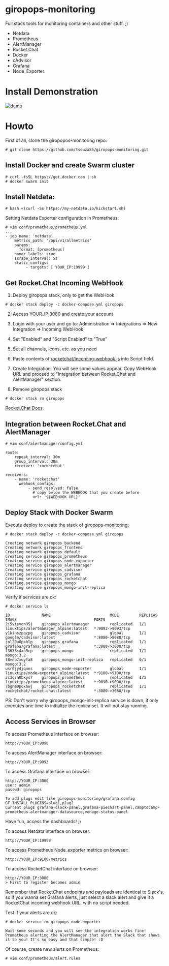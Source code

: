 # giropops-monitoring
Full stack tools for monitoring containers and other stuff. ;)
- Netdata
- Prometheus
- AlertManager
- Rocket.Chat
- Docker
- cAdvisor
- Grafana
- Node_Exporter


# Install Demonstration

[![demo](https://asciinema.org/a/P1LJ9GYTVamd9AwjJmVWLErqD.png)](https://asciinema.org/a/P1LJ9GYTVamd9AwjJmVWLErqD?speed=2&autoplay=1)


# Howto
First of all, clone the giropopos-monitoring repo:
```
# git clone https://github.com/tsouza85/giropops-monitoring.git
```

## Install Docker and create Swarm cluster
```
# curl -fsSL https://get.docker.com | sh
# docker swarm init
```

## Install Netdata:
```
# bash <(curl -Ss https://my-netdata.io/kickstart.sh)
```

Setting Netdata Exporter configuration in Prometheus:
```
# vim conf/prometheus/prometheus.yml
...
- job_name: 'netdata'
    metrics_path: '/api/v1/allmetrics'
    params:
      format: [prometheus]
    honor_labels: true
    scrape_interval: 5s
    static_configs:
         - targets: ['YOUR_IP:19999']
```


## Get Rocket.Chat Incoming WebHook 

1) Deploy giropops stack, only to get the WebHook

```
# docker stack deploy -c docker-compose.yml giropops
```

2) Access YOUR_IP:3080 and create your account

3) Login with your user and go to: Administration => Integrations => New Integration => Incoming WebHook

4) Set "Enabled" and "Script Enabled" to "True"

5) Set all channels, icons, etc. as you need

6) Paste contents of [rocketchat/incoming-webhook.js](conf/rocketchat/incoming-webhook.js) into Script field.

7) Create Integration. You will see some values appear. Copy WebHook URL and proceed to "Integration between Rocket.Chat and AlertManager" section.

8) Remove giropops stack
```
# docker stack rm giropops
```
[Rocket.Chat Docs](https://rocket.chat/docs/administrator-guides/integrations/)


## Integration between Rocket.Chat and AlertManager

```
# vim conf/alertmanager/config.yml

route:
    repeat_interval: 30m
    group_interval: 30m
    receiver: 'rocketchat'

receivers:
    - name: 'rocketchat'
      webhook_configs:
          - send_resolved: false
            # copy below the WEBHOOK that you create before
            url: '${WEBHOOK_URL}'
```


## Deploy Stack with Docker Swarm

Execute deploy to create the stack of giropops-monitoring:
```
# docker stack deploy -c docker-compose.yml giropops

Creating network giropops_backend
Creating network giropops_frontend
Creating network giropops_default
Creating service giropops_prometheus
Creating service giropops_node-exporter
Creating service giropops_alertmanager
Creating service giropops_cadvisor
Creating service giropops_grafana
Creating service giropops_rocketchat
Creating service giropops_mongo
Creating service giropops_mongo-init-replica
```

Verify if services are ok:
```
# docker service ls

ID              NAME                          MODE         REPLICAS  IMAGE                                  PORTS
2j5vievon95j    giropops_alertmanager         replicated   1/1       linuxtips/alertmanager_alpine:latest   *:9093->9093/tcp
y1kinszpqzpg    giropops_cadvisor             global       1/1       google/cadvisor:latest                 *:8080->8080/tcp
jol20u8pahlp    giropops_grafana              replicated   1/1       grafana/grafana:latest                 *:3000->3000/tcp
t3635s4xh5cp    giropops_mongo                replicated   1/1       mongo:3.2
t8vnb7xuyfa8    giropops_mongo-init-replica   replicated   0/1       mongo:3.2
usr0jy4jquns    giropops_node-exporter        global       1/1       linuxtips/node-exporter_alpine:latest  *:9100->9100/tcp
zc3qza0bxys7    giropops_prometheus           replicated   1/1       linuxtips/prometheus_alpine:latest     *:9090->9090/tcp
7bgnm0poxbwj    giropops_rocketchat           replicated   1/1       rocketchat/rocket.chat:latest          *:3080->3080/tcp
```
PS: Don't worry why giropops_mongo-init-replica service is down, it only executes one time to initialize the replica set. It will not stay running.


## Access Services in Browser

To access Prometheus interface on browser:
```
http://YOUR_IP:9090
```

To access AlertManager interface on browser:
```
http://YOUR_IP:9093
```

To access Grafana interface on browser:
```
http://YOUR_IP:3000
user: admin
passwd: giropops

To add plugs edit file giropops-monitoring/grafana.config
GF_INSTALL_PLUGINS=plug1,plug2
Current plugs grafana-clock-panel,grafana-piechart-panel,camptocamp-prometheus-alertmanager-datasource,vonage-status-panel
```
Have fun, access the dashboards! ;)

To access Netdata interface on browser:
```
http://YOUR_IP:19999
```

To access Prometheus Node_exporter metrics on browser:
```
http://YOUR_IP:9100/metrics
```

To access RocketChat interface on browser:  
```
http://YOUR_IP:3080
> First to register becomes admin
```
Remember that RocketChat endpoints and payloads are identical to Slack's, so if you wanna set Grafana alerts, just select a slack alert and give it a RocketChat incoming webhook URL, with no script needed.


Test if your alerts are ok:
```
# docker service rm giropops_node-exporter

Wait some seconds and you will see the integration works fine! Prometheus alerting the AlertManager that alert the Slack that shows it to you! It's so easy and that simple! :D
```


Of course, create new alerts on Prometheus:
```
# vim conf/prometheus/alert.rules
```
